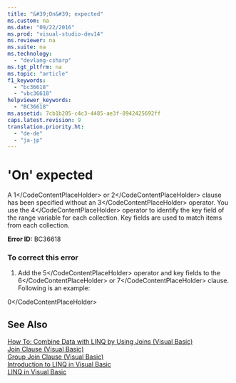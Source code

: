 ```yaml
---
title: "&#39;On&#39; expected"
ms.custom: na
ms.date: "09/22/2016"
ms.prod: "visual-studio-dev14"
ms.reviewer: na
ms.suite: na
ms.technology: 
  - "devlang-csharp"
ms.tgt_pltfrm: na
ms.topic: "article"
f1_keywords: 
  - "bc36618"
  - "vbc36618"
helpviewer_keywords: 
  - "BC36618"
ms.assetid: 7cb1b205-c4c3-4485-ae3f-8942425692ff
caps.latest.revision: 9
translation.priority.ht: 
  - "de-de"
  - "ja-jp"
---
```

# &#39;On&#39; expected
A <CodeContentPlaceHolder>1\</CodeContentPlaceHolder> or <CodeContentPlaceHolder>2\</CodeContentPlaceHolder> clause has been specified without an <CodeContentPlaceHolder>3\</CodeContentPlaceHolder> operator. You use the <CodeContentPlaceHolder>4\</CodeContentPlaceHolder> operator to identify the key field of the range variable for each collection. Key fields are used to match items from each collection.  
  
 **Error ID:** BC36618  
  
### To correct this error  
  
1.  Add the <CodeContentPlaceHolder>5\</CodeContentPlaceHolder> operator and key fields to the <CodeContentPlaceHolder>6\</CodeContentPlaceHolder> or <CodeContentPlaceHolder>7\</CodeContentPlaceHolder> clause. Following is an example:  
  
<CodeContentPlaceHolder>0\</CodeContentPlaceHolder>  
## See Also  
 [How To: Combine Data with LINQ by Using Joins (Visual Basic)](../vs140/how-to--combine-data-with-linq-by-using-joins--visual-basic-.md)   
 [Join Clause (Visual Basic)](../vs140/join-clause--visual-basic-.md)   
 [Group Join Clause (Visual Basic)](../vs140/group-join-clause--visual-basic-.md)   
 [Introduction to LINQ in Visual Basic](../vs140/introduction-to-linq-in-visual-basic.md)   
 [LINQ in Visual Basic](../vs140/linq-in-visual-basic.md)